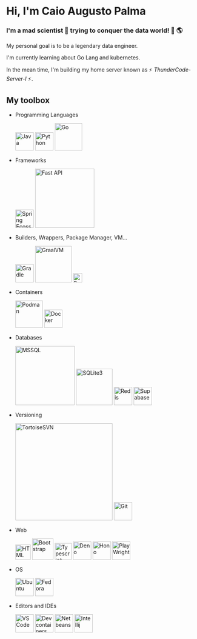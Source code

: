 # Hi, I'm Caio Augusto Palma 

### I'm a mad scientist 🧪 trying to conquer the data world! 💾 🌎

My personal goal is to be a legendary data engineer.

I'm currently learning about Go Lang and kubernetes.

In the mean time, I'm building my home server known as ⚡ *ThunderCode-Server-I* ⚡.


## My toolbox

- Programming Languages

  <img src="https://github.com/caiopalma/caiopalma/assets/140276412/849d66f9-84f0-4245-981e-7cd996e3ca66)" alt="Java" width="48"/>
  
  <img src="https://github.com/caiopalma/caiopalma/assets/140276412/983e30c8-0963-4bbe-8035-53db285cf4fb" alt="Python" width="48"/>
  
  <img src="https://github.com/caiopalma/caiopalma/assets/140276412/3e5fad47-7d6b-4d0c-8d96-aa9ac1b1c5ca" alt="Go" width="72"/>

- Frameworks

  <img src="https://github.com/caiopalma/caiopalma/assets/140276412/bd4078c1-2af5-47d4-89d5-8be10dcbb54c" alt="Spring Ecossystem" width="48"/>
  
  <img src="https://github.com/caiopalma/caiopalma/assets/140276412/c98599d1-822b-4242-93c7-6b2aa2e132fe" alt="Fast API " width="156"/>

- Builders, Wrappers, Package Manager, VM...

  <img src="https://github.com/caiopalma/caiopalma/assets/140276412/0163a23a-0f72-477b-b2ef-90d72610b970" alt="Gradle" width="48"/>
  
  <img src="https://github.com/caiopalma/caiopalma/assets/140276412/21999b8a-6b3e-4e9a-b6f6-fed3e590afec" alt="GraalVM" width="96"/>

  <img src="https://github.com/caiopalma/caiopalma/assets/140276412/02c9a86f-02c2-4a96-b411-440cea9da8dc" alt="Poetry" width="24"/>

- Containers

  <img src="https://github.com/caiopalma/caiopalma/assets/140276412/e5f1d214-d032-4782-9db0-8842ff14341e" alt="Podman" width="72"/>
  
  <img src="https://github.com/caiopalma/caiopalma/assets/140276412/c2e8d20c-182b-40ef-bc41-ad49b9cdcb52" alt="Docker" width="48"/>
  
- Databases

  <img src="https://github.com/caiopalma/caiopalma/assets/140276412/f093486f-aed4-4fad-836a-7142a05a5363" alt="MSSQL" width="156"/>

  <img src="https://github.com/caiopalma/caiopalma/assets/140276412/57b7bf78-2b42-4971-a565-e6c7b65438ca" alt="SQLite3" width="96"/>

  <img src="https://github.com/caiopalma/caiopalma/assets/140276412/eed68c3b-54e9-4569-bc89-b71714226eae" alt="Redis" width="48"/>

  <img src="https://github.com/caiopalma/caiopalma/assets/140276412/e6bfdf7b-5f2c-44a5-9b86-beed4e78e2c4" alt="Supabase" width="48"/>
 
- Versioning

  <img src="https://github.com/caiopalma/caiopalma/assets/140276412/e14042e1-0431-4b56-8b64-ba108b4026fd" alt="TortoiseSVN" width="256"/>

  <img src="https://github.com/caiopalma/caiopalma/assets/140276412/3489b057-bfd6-4280-bfc8-cb7f7345d93c" alt="Git" width="48"/>

- Web

  <img src="https://github.com/caiopalma/caiopalma/assets/140276412/9064cdf8-bafc-4e34-bd0f-39fe98d107d3" alt="HTML" width="40"/>
  
  <img src="https://github.com/caiopalma/caiopalma/assets/140276412/d590f458-0e9d-4c24-9386-37237378d03d" alt="Bootstrap" width="56"/>

  <img src="https://github.com/caiopalma/caiopalma/assets/140276412/5a50b38b-4120-43ee-b13b-145b1d8999dd" alt="Typescript" width="44"/>

  <img src="https://github.com/caiopalma/caiopalma/assets/140276412/c81876a6-9b43-45fc-8193-df84ba095057" alt="Deno" width="48"/>

  <img src="https://github.com/caiopalma/caiopalma/assets/140276412/a7000922-ba19-4cb9-a02e-d77559382c50" alt="Hono" width="48"/>
  
  <img src="https://github.com/caiopalma/caiopalma/assets/140276412/1dba1165-6f68-4d31-b72c-734bfc699780" alt="PlayWright" width="48"/>

- OS
  
  <img src="https://github.com/caiopalma/caiopalma/assets/140276412/eff24bbe-4fd5-4822-9a2d-bf0cde568192" alt="Ubuntu" width="48"/>

  <img src="https://github.com/caiopalma/caiopalma/assets/140276412/1550b5f9-70b4-413c-b5e0-71ad8fdbf918" alt="Fedora" width="48"/>

- Editors and IDEs

  <img src="https://github.com/caiopalma/caiopalma/assets/140276412/9a616edf-a7de-499f-bd91-271b4ed2abb3" alt="VSCode" width="48"/>

  <img src="https://github.com/caiopalma/caiopalma/assets/140276412/23ff9680-b869-4f72-aa5b-0d8f91d0cb6d" alt="Devcontainers" width="48"/>

  <img src="https://github.com/caiopalma/caiopalma/assets/140276412/88fe75b6-f8da-4163-a67d-a32562b93c6d" alt="Netbeans" width="48"/>

  <img src="https://github.com/caiopalma/caiopalma/assets/140276412/48717e6b-ca11-4ae3-8c78-5928e3ecfa2f" alt="Intellij" width="48"/>


  
  



